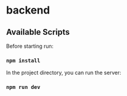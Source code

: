 # backend
## Available Scripts
Before starting run:

### `npm install`

In the project directory, you can run the server:

### `npm run dev`
